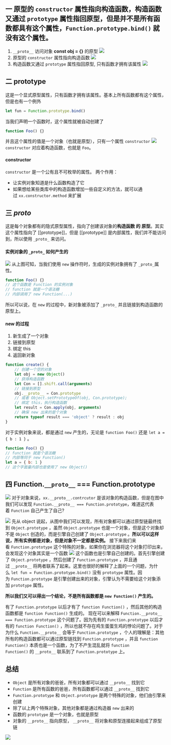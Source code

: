 ## 一 原型的 `constructor` 属性指向构造函数，构造函数又通过 `prototype` 属性指回原型，但是并不是所有函数都具有这个属性，`Function.prototype.bind()` 就没有这个属性。
1. `__proto__` 访问对象 __const obj = {}__ 的原型
![](Pasted%20image%2020220525232038.png)
2. 原型的 `constructor` 属性指向构造函数
![](Pasted%20image%2020220525232221.png)
3. 构造函数又通过 `prototype` 属性指回原型, 只有函数才拥有该属性
![](Pasted%20image%2020220525232244.png)

## 二 prototype
这是一个显式原型属性，只有函数才拥有该属性。基本上所有函数都有这个属性，但是也有一个例外
```js
let fun = Function.prototype.bind()
```
当我们声明一个函数时，这个属性就被自动创建了
```js
function Foo() {}
```
并且这个属性的值是一个对象（也就是原型），只有一个属性 `constructor`
![](Pasted%20image%2020220525233221.png)
`constructor` 对应着构造函数，也就是 `Foo`。
#### constructor
`constructor` 是一个公有且不可枚举的属性。
两个作用：
-   让实例对象知道是什么函数构造了它
-   如果想给某些类库中的构造函数增加一些自定义的方法，就可以通过 `xx.constructor.method` 来扩展

## 三 _proto_
这是每个对象都有的隐式原型属性，指向了创建该对象的**构造函数 的 原型**。其实这个属性指向了 [[prototype]]，但是 [[prototype]] 是内部属性，我们并不能访问到，所以使用 `_proto_` 来访问。

#### 实例对象的 `_proto_` 如何产生的
![](Pasted%20image%2020220525234819.png)
从上图可知，当我们使用 `new` 操作符时，生成的实例对象拥有了 `_proto_`属性。
```js
function Foo() {}
// 这个函数是 Function 的实例对象
// function 就是一个语法糖
// 内部调用了 new Function(...)
```
所以可以说，在 `new` 的过程中，新对象被添加了 `_proto_` 并且链接到构造函数的原型上。
#### new 的过程
1.  新生成了一个对象
2.  链接到原型
3.  绑定 this
4.  返回新对象

```js
function create() {
	// 创建一个空的对象
	let obj = new Object()
	// 获得构造函数
	let Con = [].shift.call(arguments)
	// 链接到原型
	obj.__proto__ = Con.prototype
	// 或者 Object.setPrototypeOf(obj, Con.prototype);
	// 绑定 this，执行构造函数
	let result = Con.apply(obj, arguments)
	// 确保 new 出来的是个对象
	return typeof result === 'object' ? result : obj
}
```
对于实例对象来说，都是通过 `new` 产生的，无论是 `function Foo()` 还是 `let a = { b : 1 }` 。
```js
function Foo() {}
// function 就是个语法糖
// 内部等同于 new Function()
let a = { b: 1 }
// 这个字面量内部也是使用了 new Object()
```
## 四 Function.`__proto__` === Function.prototype
![](Pasted%20image%2020220526153736.png)
对于对象来说，`xx.__proto__.contrcutor` 是该对象的构造函数，但是在图中我们可以发现 `Function.__proto__ === Function.prototype`，难道这代表着 `Function` 自己产生了自己?

![](Pasted%20image%2020220526223824.png)
先从 object  说起，从图中我们可以发现，所有对象都可以通过原型链最终找到 `Object.prototype` ，虽然 `Object.prototype` 也是一个对象，但是这个对象却不是 `Object` 创造的，而是引擎自己创建了 `Object.prototype` 。**所以可以这样说，所有实例都是对象，但是对象不一定都是实例。**
接下来我们来看 `Function.prototype` 这个特殊的对象，如果你在浏览器将这个对象打印出来，会发现这个对象其实是一个函数
![](Pasted%20image%2020220526223926.png)
这个函数也是引擎自己创建的。首先引擎创建了 `Object.prototype` ，然后创建了 `Function.prototype` ，并且通过 `__proto__` 将两者联系了起来。这里也很好的解释了上面的一个问题，为什么 `let fun = Function.prototype.bind()` 没有 `prototype` 属性。因为 `Function.prototype` 是引擎创建出来的对象，引擎认为不需要给这个对象添加 `prototype` 属性。

**所以我们又可以得出一个结论，不是所有函数都是 `new Function()` 产生的。**

有了 `Function.prototype` 以后才有了 `function Function()` ，然后其他的构造函数都是 `function Function()` 生成的。
现在可以来解释 `Function.__proto__ === Function.prototype` 这个问题了。因为先有的 `Function.prototype` 以后才有的 `function Function()` ，所以也就不存在鸡生蛋蛋生鸡的悖论问题了。对于为什么 `Function.__proto__` 会等于 `Function.prototype` ，个人的理解是：其他所有的构造函数都可以通过原型链找到 `Function.prototype` ，并且 `function Function()` 本质也是一个函数，为了不产生混乱就将 `function Function()` 的 `__proto__` 联系到了 `Function.prototype` 上。

## 总结

-   `Object` 是所有对象的爸爸，所有对象都可以通过 `__proto__` 找到它
-   `Function` 是所有函数的爸爸，所有函数都可以通过 `__proto__` 找到它
-   `Function.prototype` 和 `Object.prototype` 是两个特殊的对象，他们由引擎来创建
-   除了以上两个特殊对象，其他对象都是通过构造器 `new` 出来的
-   函数的 `prototype` 是一个对象，也就是原型
-   对象的 `__proto__` 指向原型， `__proto__` 将对象和原型连接起来组成了原型链

![](Pasted%20image%2020220526225443.png)